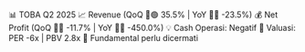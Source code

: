 📊 TOBA Q2 2025
📈 Revenue (QoQ 🔼🟢 35.5% | YoY 🔻🔴 -23.5%)
💰 Net Profit (QoQ 🔻🔴 -11.7% | YoY 🔻🔴 -450.0%)
💡 Cash Operasi: Negatif
🧮 Valuasi: PER -6x | PBV 2.8x
🧱 Fundamental perlu dicermati
